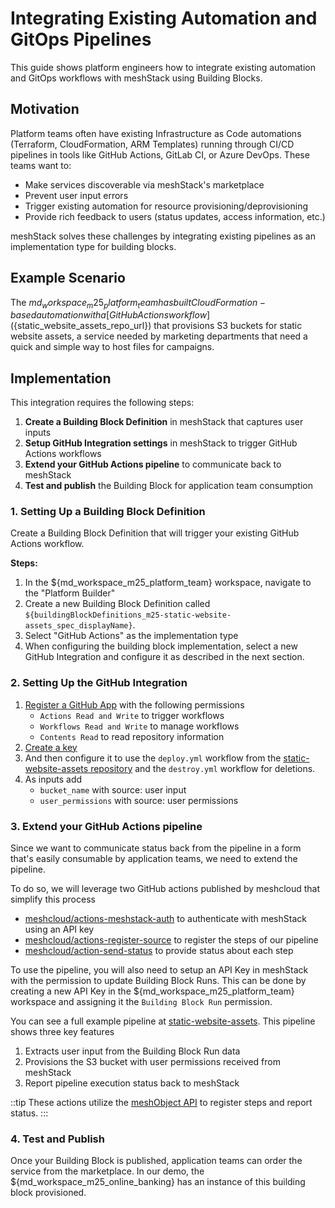# Integrating Existing Automation and GitOps Pipelines

This guide shows platform engineers how to integrate existing automation and GitOps workflows with meshStack using Building Blocks.

## Motivation

Platform teams often have existing Infrastructure as Code automations (Terraform, CloudFormation, ARM Templates) running through CI/CD pipelines in tools like GitHub Actions, GitLab CI, or Azure DevOps. These teams want to:

- Make services discoverable via meshStack's marketplace
- Prevent user input errors
- Trigger existing automation for resource provisioning/deprovisioning
- Provide rich feedback to users (status updates, access information, etc.)

meshStack solves these challenges by integrating existing pipelines as an implementation type for building blocks.

## Example Scenario

The ${md_workspace_m25_platform_team} has built CloudFormation-based automation with a [GitHub Actions workflow](${static_website_assets_repo_url}) that provisions S3 buckets for static website assets, a service needed by marketing departments that need a quick and simple way to host files for campaigns.

## Implementation

This integration requires the following steps:

1. **Create a Building Block Definition** in meshStack that captures user inputs
2. **Setup GitHub Integration settings** in meshStack to trigger GitHub Actions workflows
3. **Extend your GitHub Actions pipeline** to communicate back to meshStack
4. **Test and publish** the Building Block for application team consumption

### 1. Setting Up a Building Block Definition

Create a Building Block Definition that will trigger your existing GitHub Actions workflow.

**Steps:**

1. In the ${md_workspace_m25_platform_team} workspace, navigate to the "Platform Builder"
2. Create a new Building Block Definition called `${buildingBlockDefinitions_m25-static-website-assets_spec_displayName}`.
3. Select "GitHub Actions" as the implementation type
5. When configuring the building block implementation, select a new GitHub Integration and configure it as described in the next section.

### 2. Setting Up the GitHub Integration

1. [Register a GitHub App](https://docs.github.com/en/apps/creating-github-apps/registering-a-github-app/registering-a-github-app) with the following permissions
    - `Actions Read and Write` to trigger workflows
    - `Workflows Read and Write` to manage workflows
    - `Contents Read` to read repository information
2. [Create a key](https://docs.github.com/en/apps/creating-github-apps/authenticating-with-a-github-app/managing-private-keys-for-github-apps)
3. And then configure it to use the `deploy.yml` workflow from the [static-website-assets repository](${static_website_assets_repo_url}/tree/main/.github/workflows/deploy.yml) and the `destroy.yml` workflow for deletions.
4. As inputs add
    - `bucket_name` with source: user input
    - `user_permissions` with source: user permissions

### 3. Extend your GitHub Actions pipeline

Since we want to communicate status back from the pipeline in a form that's easily consumable
by application teams, we need to extend the pipeline.

To do so, we will leverage two GitHub actions published by meshcloud that simplify this process

- [meshcloud/actions-meshstack-auth](https://github.com/meshcloud/actions-meshstack-auth) to authenticate with meshStack using an API key
- [meshcloud/actions-register-source](https://github.com/meshcloud/actions-register-source) to register the steps of our pipeline
- [meshcloud/action-send-status](https://github.com/meshcloud/actions-send-status) to provide status about each step

To use the pipeline, you will also need to setup an API Key in meshStack with the permission to update Building Block Runs.
This can be done by creating a new API Key in the ${md_workspace_m25_platform_team} workspace and assigning it the `Building Block Run` permission.

You can see a full example pipeline at [static-website-assets](${static_website_assets_repo_url}/tree/main/.github/workflows). This pipeline shows three key features

1. Extracts user input from the Building Block Run data
2. Provisions the S3 bucket with user permissions received from meshStack
3. Report pipeline execution status back to meshStack

::tip
These actions utilize the [meshObject API](../../api/index.html#mesh_buildingblockrun) to register steps and report status.
:::


### 4. Test and Publish

Once your Building Block is published, application teams can order the service from the marketplace.
In our demo, the ${md_workspace_m25_online_banking} has an instance of this building block provisioned.
